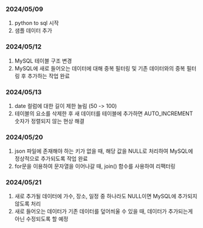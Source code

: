 ### 2024/05/09
1. python to sql 시작  
2. 샘플 데이터 추가

### 2024/05/12
1. MySQL 테이블 구조 변경  
2. MySQL에 새로 들어오는 데이터에 대해 중복 필터링 및 기존 데이터와의 중복 필터링 후 추가하는 작업 완료

### 2024/05/13
1. date 컬럼에 대한 길이 제한 늘림 (50 -> 100)
2. 테이블의 요소를 삭제한 후 새 데이터를 테이블에 추가하면 AUTO_INCREMENT 숫자가 정렬되지 않는 현상 해결

### 2024/05/20
1. json 파일에 존재해야 하는 키가 없을 때, 해당 값을 NULL로 처리하여 MySQL에 정상적으로 추가되도록 작업 완료
2. for문을 이용하여 문자열을 이어나갈 때, join() 함수를 사용하여 리팩터링

### 2024/05/21
1. 새로 추가될 데이터에 가수, 장소, 일정 중 하나라도 NULL이면 MySQL에 추가되지 않도록 처리
2. 새로 들어오는 데이터가 기존 데이터를 덮어씌울 수 있을 때, 데이터가 추가되는게 아닌 수정되도록 할 예정 